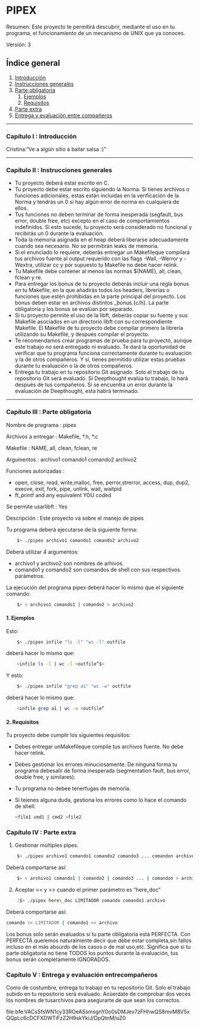 # PIPEX

Resumen: Este proyecto te permitirá descubrir, mediante el uso en tu programa, el funcionamiento de un mecanismo de UNIX que ya conoces.

Versión: 3

## Índice general

1. [Introducción](#capítulo-i--introducción)
2. [Instrucciones generales](#capítulo-ii--instrucciones-generales)
3.  [Parte obligatoria](#capítulo-iii--parte-obligatoria)
    1.  [Ejemplos](#1--ejemplos)
    2.  [Requisitos](#2--requisitos)
4. [Parte extra](#capítulo-iv--parte-extra)
5. [Entrega y evaluación entre compañeros](#capítulo-v--entrega-y-evaluación-entrecompañeros)

---

### Capítulo I : Introducción

Cristina:“Ve a algún sitio a bailar salsa :)”

---

### Capítulo II : Instrucciones generales

-   Tu proyecto deberá estar escrito en C.
-   Tu proyecto debe estar escrito siguiendo la Norma. Si tienes archivos o funciones adicionales, estas están incluidas en la verificación de la Norma y tendrás un 0 si hay algún error de norma en cualquiera de ellos.
-   Tus funciones no deben terminar de forma inesperada (segfault, bus error, double free, etc) excepto en el caso de comportamientos indefinidos. Si esto sucede, tu proyecto será considerado no funcional y recibirás un 0 durante la evaluación.
-   Toda la memoria asignada en el heap deberá liberarse adecuadamente cuando sea necesario. No se permitirán leaks de memoria.
-   Si el enunciado lo requiere, deberás entregar un Makefileque compilará tus archivos fuente al output requerido con las flags -Wall, -Werror y -Wextra, utilizar cc y por supuesto tu Makefile no debe hacer relink.
-   Tu Makefile debe contener al menos las normas $(NAME), all, clean, fclean y re.
-   Para entregar los bonus de tu proyecto deberás incluir una regla bonus en tu Makefile, en la que añadirás todos los headers, librerías o funciones que estén prohibidas en la parte principal del proyecto. Los bonus deben estar en archivos distintos _bonus.{c/h}. La parte obligatoria y los bonus se evalúan por separado.
-   Si tu proyecto permite el uso de la libft, deberás copiar su fuente y sus Makefile asociados en un directorio libft con su correspondiente Makefile. El Makefile de tu proyecto debe compilar primero la librería utilizando su Makefile, y después compilar el proyecto.
-   Te recomendamos crear programas de prueba para tu proyecto, aunque este trabajo no será entregado ni evaluado. Te dará la oportunidad de verificar que tu programa funciona correctamente durante tu evaluación y la de otros compañeros. Y sí, tienes permitido utilizar estas pruebas durante tu evaluación o la de otros compañeros.
-   Entrega tu trabajo en tu repositorio Git asignado. Solo el trabajo de tu repositorio Git será evaluado. Si Deepthought evalúa tu trabajo, lo hará después de tus compañeros. Si se encuentra un error durante la evaluación de Deepthought, esta habrá terminado.

---

### Capítulo III : Parte obligatoria

Nombre  de  programa : 
pipex

Archivos a entregar : 
Makefile, *.h, *.c

Makefile : 
NAME, all, clean, fclean, re

Argumentos : 
archivo1 comando1 comando2 archivo2

Funciones  autorizadas : 
-   open, close, read, write,malloc, free, perror,strerror, access, dup, dup2, execve, exit, fork, pipe, unlink, wait, waitpid
-   ft_printf and any equivalent YOU coded

Se  permite  usarlibft : 
Yes

Descripción : Este proyecto va sobre el manejo de pipes

Tu programa deberá ejecutarse de la siguiente forma:

```bash
    $> ./pipex archivo1 comando1 comando2 archivo2
```

Deberá utilizar 4 argumentos:

-   archivo1 y archivo2 son nombres de arhivos.
-   comando1 y comando2 son comandos de shell con sus respectivos parámetros.

La ejecución del programa pipex deberá hacer lo mismo que el siguiente comando:

```bash
    $> < archivo1 comando1 | comando2 > archivo2
```

#### 1.  Ejemplos

Esto:
    
```bash
    $> ./pipex infile "ls -l" "wc -l" outfile
```

deberá hacer lo mismo que:

```bash
    <infile ls -l | wc -l >outfile”$> 
```

Y esto:

```bash
    $> ./pipex infile "grep a1" "wc -w" outfile
```
    
deberá hacer lo mismo que:

```bash
    <infile grep a1 | wc -w >outfile”
```

#### 2.  Requisitos

Tu proyecto debe cumplir los siguientes requisitos:
-   Debes entregar unMakefileque compile tus archivos fuente. No debe hacer relink.
-   Debes gestionar los errores minuciosamente. De ninguna forma tu programa debesalir de forma inesperada (segmentation fault, bus error, double free, y similares).
-   Tu programa no debee tenerfugas de memoria.
-   Si teienes alguna duda, gestiona los errores como lo hace el comando de shell:
    
    ```bash
    <file1 cmd1 | cmd2 >file2
    ```

### Capítulo IV : Parte extra

1. Gestionar múltiples pipes.

```bash
    $> ./pipex archivo1 comando1 comando2 comando3 ... comandon archivo2
```

Deberá comportarse así:

```bash
    $> < archivo1 comando1 | comando2 | comando3 ... | comandon > archivo2
```

2. Aceptar << y >> cuando el primer parámetro es “here_doc”

```bash
    :$> ./pipex here\_doc LIMITADOR comando comando1 archivo
```
Deberá comportarse así:

```bash
comando << LIMITADOR | comando1 >> archivo
```

Los bonus solo serán evaluados si tu parte obligatoria está PERFECTA. Con PERFECTA queremos naturalmente decir que debe estar completa,sin fallos incluso en el más absurdo de los casos o de mal uso,etc. Significa que si tu parte obligatoria no tiene TODOS los puntos durante la evaluación, tus bonus serán completamente IGNORADOS.

### Capítulo V : Entrega y evaluación entrecompañeros

Como de costumbre, entrega tu trabajo en tu repositorio Git. Solo el trabajo subido en tu repositorio será evaluado. Acúerdate de comprobar dos veces los nombres de tusarchivos para asegurarte de que sean los correctos.

file.bfe:VACsSfsWN1cy33ROeASsmsgnY0o0sDMJev7zFHhwQS8mvM8V5xQQpLc6cDCFXDWTiFzZ2H9skYkiJ/DpQtnM/uZ0